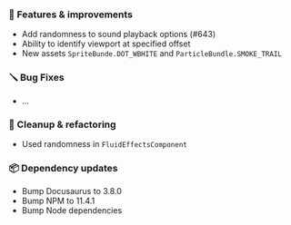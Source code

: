 ### 🚀 Features & improvements

- Add randomness to sound playback options (#643)
- Ability to identify viewport at specified offset
- New assets `SpriteBunde.DOT_WBHITE` and `ParticleBundle.SMOKE_TRAIL`

### 🪛 Bug Fixes

- ...

### 🧽 Cleanup & refactoring

- Used randomness in `FluidEffectsComponent`

### 📦 Dependency updates

- Bump Docusaurus to 3.8.0
- Bump NPM to 11.4.1
- Bump Node dependencies